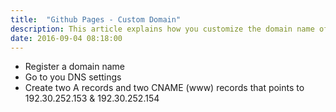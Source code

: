 ```yaml
---
title:  "Github Pages - Custom Domain"
description: This article explains how you customize the domain name of your GitHub Pages site.
date: 2016-09-04 08:18:00
---
```


* Register a domain name  
* Go to you DNS settings
* Create two A records and two CNAME (www) records that points to
192.30.252.153 & 192.30.252.154
